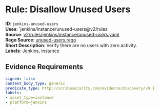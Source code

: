 # Rule: Disallow Unused Users

**ID**: `jenkins-unused-users`  
**Uses**: `jenkins/instance/unused-users@v2/rules  
**Source**: [v2/rules/jenkins/instance/unused-users.yaml](https://github.com/scribe-public/sample-policies/v2/rules/jenkins/instance/unused-users.yaml)  
**Rego Source**: [unused-users.rego](https://github.com/scribe-public/sample-policies/v2/rules/jenkins/instance/unused-users.rego)  
**Short Description**: Verify there are no users with zero activity.  
**Labels**: Jenkins, Instance

## Evidence Requirements

```yaml
signed: false
content_body_type: generic
predicate_type: http://scribesecurity.com/evidence/discovery/v0.1
labels:
- asset_type=instance
- platform=jenkins
```
